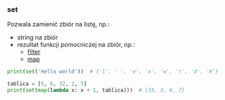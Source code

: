 ### set

Pozwala zamienić zbiór na listę, np.:
- string na zbiór
- rezultat funkcji pomocniczej na zbiór, np.:
  - [filter](https://github.com/PanSzelescik/MaturaInformatyka/blob/python/docs/funkcje/filter.md)
  - [map](https://github.com/PanSzelescik/MaturaInformatyka/blob/python/docs/funkcje/map.md)

```python
print(set('Hello world'))  # {'l', ' ', 'e', 'o', 'w', 'r', 'd', 'H'}

tablica = [5, 6, 32, 2, 5]
print(set(map(lambda x: x + 1, tablica)))  # {33, 3, 6, 7}
```